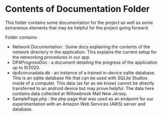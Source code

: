 # Contents of Documentation Folder

This folder contains some documentation for the project as well as some extraneous elements that may be helpful for the project going forward.

Folder contains:
- Network Documentation : Some docs explaining the contents of the network directory in the application. This explains the current setup for the networking procedures in our app.
- DP4ProgressDoc : a document detailing the progress of the application up to 9/2020.
- dp4corunadata.db : an instance of a trained in-device sqlite database. This is an sqlite database file that can be used with SQLite Studios inside of a computer. This data (as far as we know) cannot be directly transferred to an android device but may prove helpful. The data here contains data collected at Willowbrook Mall New Jersey.
- SamplePage.php : the php page that was used as an endpoint for our experimentation with an Amazon Web Services (AWS) server and database.
